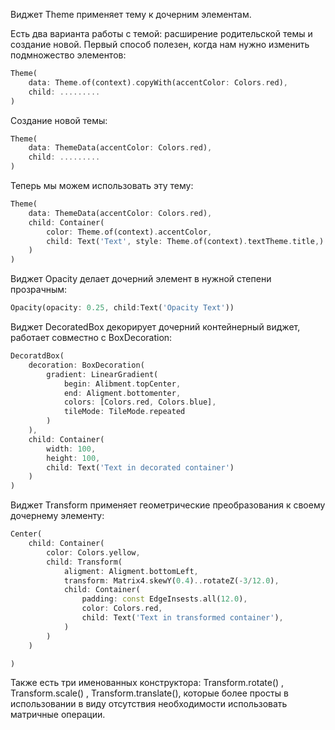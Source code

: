 Виджет Theme применяет тему к дочерним элементам.

Есть два варианта работы с темой: расширение родительской темы и создание новой. Первый способ полезен, когда нам нужно изменить подмножество элементов:
```dart
Theme(
	data: Theme.of(context).copyWith(accentColor: Colors.red),
	child: .........
)
```
Создание новой темы:
```dart
Theme(
	data: ThemeData(accentColor: Colors.red),
	child: .........
)
```

Теперь мы можем использовать эту тему:

```dart
Theme(
	data: ThemeData(accentColor: Colors.red),
	child: Container(
		color: Theme.of(context).accentColor,
		child: Text('Text', style: Theme.of(context).textTheme.title,)
	)
)
```

Виджет Opacity делает дочерний элемент в нужной степени прозрачным:
```dart
Opacity(opacity: 0.25, child:Text('Opacity Text'))
```
Виджет DecoratedBox декорирует дочерний контейнерный виджет, работает совместно с BoxDecoration:
```dart
DecoratdBox(
	decoration: BoxDecoration(
		gradient: LinearGradient(
			begin: Alibment.topCenter,
			end: Aligment.bottomenter,
			colors: [Colors.red, Colors.blue],
			tileMode: TileMode.repeated
		)
	),
	child: Container(
		width: 100,
		height: 100,
		child: Text('Text in decorated container')
	)
)
```
Виджет Transform применяет геометрические преобразования к своему дочернему элементу:
```dart
Center(
	child: Container(
		color: Colors.yellow,
		child: Transform(
			aligment: Aligment.bottomLeft,
			transform: Matrix4.skewY(0.4)..rotateZ(-3/12.0),
			child: Container(
				padding: const EdgeInsests.all(12.0),
				color: Colors.red,
				child: Text('Text in transformed container'),
			)
		)
	)

)
```
Также есть три именованных конструктора: Transform.rotate() , Transform.scale() , Transform.translate(), которые более просты в использовании в виду отсутствия необходимости использовать матричные операции.

